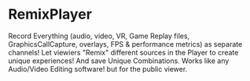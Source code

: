 # RemixPlayer
Record Everything (audio, video, VR, Game Replay files, GraphicsCallCapture, overlays, FPS &amp; performance metrics) as separate channels! Let viewiers "Remix" different sources in the Player to create unique experiences! And save Unique Combinations. Works like any Audio/Video Editing software! but for the public viewer.
